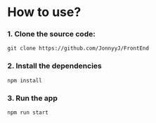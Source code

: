 # How to use?

### 1. Clone the source code:
```shell
git clone https://github.com/JonnyyJ/FrontEnd
```
### 2. Install the dependencies
```shell
npm install
```
### 3. Run the app
```shell
npm run start
```
